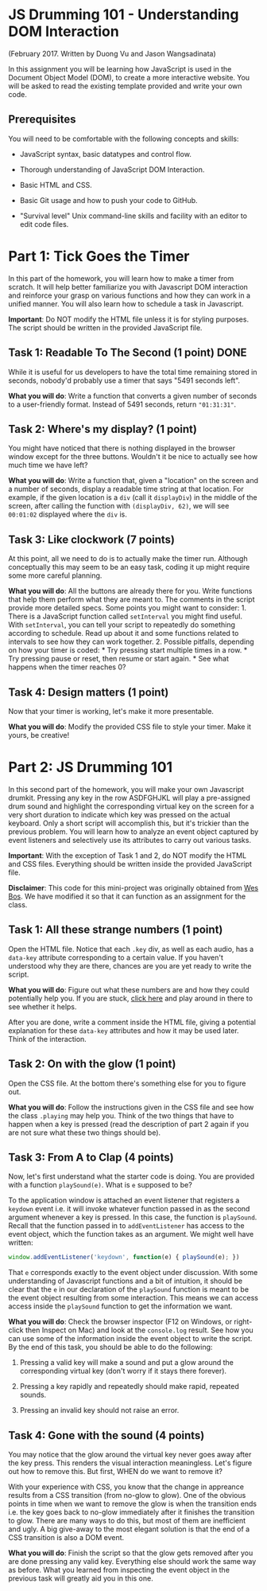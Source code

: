 JS Drumming 101 - Understanding DOM Interaction
=============================================================

(February 2017.  Written by Duong Vu and Jason Wangsadinata)

In this assignment you will be learning how JavaScript is used in the Document Object Model (DOM), to create a more interactive website. You will be asked to read the existing template provided and write your own code.

Prerequisites
-------------

You will need to be comfortable with the following concepts and skills:

* JavaScript syntax, basic datatypes and control flow.

* Thorough understanding of JavaScript DOM Interaction.

* Basic HTML and CSS.

* Basic Git usage and how to push your code to GitHub.

* "Survival level" Unix command-line skills and facility with an editor
to edit code files.

Part 1: Tick Goes the Timer
===========================

In this part of the homework, you will learn how to make a timer from scratch. It will help better familiarize you with Javascript DOM interaction and reinforce your grasp on various functions and how they can work in a unified manner. You will also learn how to schedule a task in Javascript.

**Important**: Do NOT modify the HTML file unless it is for styling purposes. The script should be written in the provided JavaScript file.

Task 1: Readable To The Second (1 point) DONE
----------------------------------------

While it is useful for us developers to have the total time remaining stored in seconds, nobody'd probably use a timer that says "5491 seconds left".

**What you will do**: Write a function that converts a given number of seconds to a user-friendly format. Instead of 5491 seconds, return `"01:31:31"`.

Task 2: Where's my display? (1 point)
-------------------------------------

You might have noticed that there is nothing displayed in the browser window except for the three buttons. Wouldn't it be nice to actually see how much time we have left?

**What you will do**: Write a function that, given a "location" on the screen and a number of seconds, display a readable time string at that location. For example, if the given location is a `div` (call it `displayDiv`) in the middle of the screen, after calling the function with `(displayDiv, 62)`, we will see `00:01:02` displayed where the `div` is.

Task 3: Like clockwork (7 points)
---------------------------------

At this point, all we need to do is to actually make the timer run. Although conceptually this may seem to be an easy task, coding it up might require some more careful planning.

**What you will do**: All the buttons are already there for you. Write functions that help them perform what they are meant to. The comments in the script provide more detailed specs. Some points you might want to consider:
	1. There is a JavaScript function called `setInterval` you might find useful. With `setInterval`, you can tell your script to repeatedly do something according to schedule. Read up about it and some functions related to intervals to see how they can work together.
	2. Possible pitfalls, depending on how your timer is coded:
		* Try pressing start multiple times in a row.
		* Try pressing pause or reset, then resume or start again.
		* See what happens when the timer reaches 0?

Task 4: Design matters (1 point)
--------------------------------

Now that your timer is working, let's make it more presentable.

**What you will do**: Modify the provided CSS file to style your timer. Make it yours, be creative!


Part 2: JS Drumming 101
=======================

In this second part of the homework, you will make your own Javascript drumkit. Pressing any key in the row ASDFGHJKL will play a pre-assigned drum sound and highlight the corresponding virtual key on the screen for a very short duration to indicate which key was pressed on the actual keyboard. Only a short script will accomplish this, but it's trickier than the previous problem. You will learn how to analyze an event object captured by event listeners and selectively use its attributes to carry out various tasks.

**Important**: With the exception of Task 1 and 2, do NOT modify the HTML and CSS files. Everything should be written inside the provided JavaScript file.

**Disclaimer**: This code for this mini-project was originally obtained from [Wes Bos](http://wesbos.com/about/). We have modified it so that it can function as an assignment for the class.

Task 1: All these strange numbers (1 point)
-------------------------------------------

Open the HTML file. Notice that each `.key` div, as well as each audio, has a `data-key` attribute corresponding to a certain value. If you haven't understood why they are there, chances are you are yet ready to write the script.

**What you will do**: Figure out what these numbers are and how they could potentially help you. If you are stuck, [click here](http://keycode.info/) and play around in there to see whether it helps.

After you are done, write a comment inside the HTML file, giving a potential explanation for these `data-key` attributes and how it may be used later. Think of the interaction.

Task 2: On with the glow (1 point)
----------------------------------

Open the CSS file. At the bottom there's something else for you to figure out.

**What you will do**: Follow the instructions given in the CSS file and see how the class `.playing` may help you. Think of the two things that have to happen when a key is pressed (read the description of part 2 again if you are not sure what these two things should be).

Task 3: From A to Clap (4 points)
---------------------------------

Now, let's first understand what the starter code is doing. You are provided with a function `playSound(e)`. What is `e` supposed to be?

To the application window is attached an event listener that registers a `keydown` event i.e. it will invoke whatever function passed in as the second argument whenever a key is pressed. In this case, the function is `playSound`. Recall that the function passed in to `addEventListener` has access to the event object, which the function takes as an argument. We might well have written:
```javascript
window.addEventListener('keydown', function(e) { playSound(e); })
```
That `e` corresponds exactly to the event object under discussion. With some understanding of Javascript functions and a bit of intuition, it should be clear that the `e` in our declaration of the `playSound` function is meant to be the event object resulting from some interaction. This means we can access access inside the `playSound` function to get the information we want.

**What you will do**: Check the browser inspector (F12 on Windows, or right-click then Inspect on Mac) and look at the `console.log` result. See how you can use some of the information inside the event object to write the script. By the end of this task, you should be able to do the following:
	
 1. Pressing a valid key will make a sound and put a glow around the corresponding virtual key (don't worry if it stays there forever).
	
 2. Pressing a key rapidly and repeatedly should make rapid, repeated sounds.
	
 3. Pressing an invalid key should not raise an error.

Task 4: Gone with the sound (4 points)
--------------------------------------

You may notice that the glow around the virtual key never goes away after the key press. This renders the visual interaction meaningless. Let's figure out how to remove this. But first, WHEN do we want to remove it?

With your experience with CSS, you know that the change in appreance results from a CSS transition (from no-glow to glow). One of the obvious points in time when we want to remove the glow is when the transition ends i.e. the key goes back to no-glow immediately after it finishes the transition to glow. There are many ways to do this, but most of them are inefficient and ugly. A big give-away to the most elegant solution is that the end of a CSS transition is also a DOM event.

**What you will do**: Finish the script so that the glow gets removed after you are done pressing any valid key. Everything else should work the same way as before. What you learned from inspecting the event object in the previous task will greatly aid you in this one.
